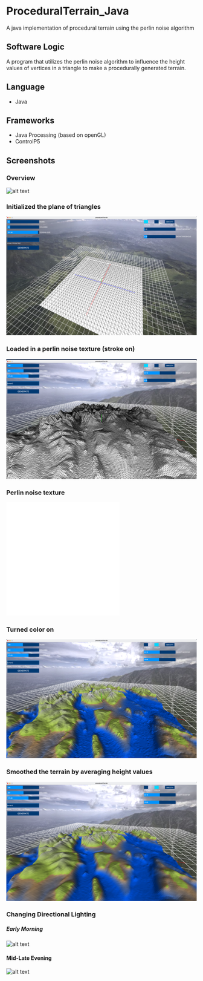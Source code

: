 # ProceduralTerrain_Java
A java implementation of procedural terrain using the perlin noise algorithm

## Software Logic
A program that utilizes the perlin noise algorithm to influence the height values of vertices in a triangle to make a procedurally generated terrain.

## Language
 - Java

## Frameworks
- Java Processing (based on openGL)
- ControlP5

## Screenshots

### Overview

![alt text](https://github.com/corygrossman/ProceduralTerrain_Java/blob/main/screenshots/summary.png?raw=true)

### Initialized the plane of triangles

![alt text](https://github.com/corygrossman/ProceduralTerrain_Java/blob/main/screenshots/initialized.png?raw=true)

### Loaded in a perlin noise texture (stroke on)

![alt text](https://github.com/corygrossman/ProceduralTerrain_Java/blob/main/screenshots/stroke.png?raw=true)

### Perlin noise texture

<img src="https://github.com/corygrossman/ProceduralTerrain_Java/blob/main/data/terrain2.png" width="300" height="300">

### Turned color on

![alt text](https://github.com/corygrossman/ProceduralTerrain_Java/blob/main/screenshots/color.png?raw=true)

### Smoothed the terrain by averaging height values

![alt text](https://github.com/corygrossman/ProceduralTerrain_Java/blob/main/screenshots/smooth.png?raw=true)

### Changing Directional Lighting

##### Early Morning

![alt text](https://github.com/corygrossman/ProceduralTerrain_Java/blob/main/screenshots/lowlight.png?raw=true)

#### Mid-Late Evening

![alt text](https://github.com/corygrossman/ProceduralTerrain_Java/blob/main/screenshots/highlight.png?raw=true)

